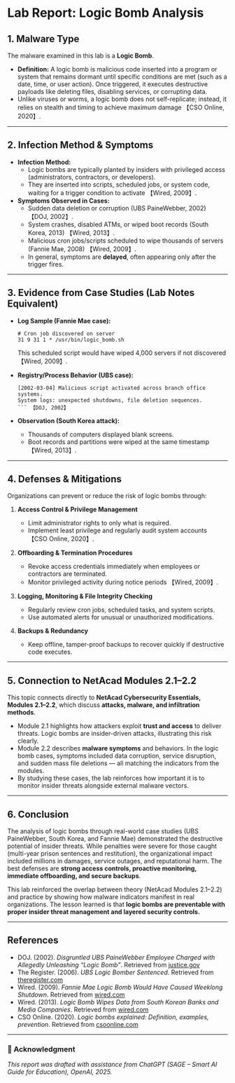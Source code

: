 # Lab Report: Logic Bomb Analysis  

## 1. Malware Type  
The malware examined in this lab is a **Logic Bomb**.  
- **Definition:** A logic bomb is malicious code inserted into a program or system that remains dormant until specific conditions are met (such as a date, time, or user action). Once triggered, it executes destructive payloads like deleting files, disabling services, or corrupting data.  
- Unlike viruses or worms, a logic bomb does not self-replicate; instead, it relies on stealth and timing to achieve maximum damage 【CSO Online, 2020】.  

---

## 2. Infection Method & Symptoms  
- **Infection Method:**  
  - Logic bombs are typically planted by insiders with privileged access (administrators, contractors, or developers).  
  - They are inserted into scripts, scheduled jobs, or system code, waiting for a trigger condition to activate 【Wired, 2009】.  
- **Symptoms Observed in Cases:**  
  - Sudden data deletion or corruption (UBS PaineWebber, 2002) 【DOJ, 2002】.  
  - System crashes, disabled ATMs, or wiped boot records (South Korea, 2013) 【Wired, 2013】.  
  - Malicious cron jobs/scripts scheduled to wipe thousands of servers (Fannie Mae, 2008) 【Wired, 2009】.  
  - In general, symptoms are **delayed**, often appearing only after the trigger fires.  

---

## 3. Evidence from Case Studies (Lab Notes Equivalent)  
- **Log Sample (Fannie Mae case):**  
  ```
  # Cron job discovered on server
  31 9 31 1 * /usr/bin/logic_bomb.sh
  ```
  This scheduled script would have wiped 4,000 servers if not discovered 【Wired, 2009】.  

- **Registry/Process Behavior (UBS case):**  
  ```
  [2002-03-04] Malicious script activated across branch office systems.
  System logs: unexpected shutdowns, file deletion sequences.
  ``` 【DOJ, 2002】

- **Observation (South Korea attack):**  
  - Thousands of computers displayed blank screens.  
  - Boot records and partitions were wiped at the same timestamp 【Wired, 2013】.  

---

## 4. Defenses & Mitigations  
Organizations can prevent or reduce the risk of logic bombs through:  

1. **Access Control & Privilege Management**  
   - Limit administrator rights to only what is required.  
   - Implement least privilege and regularly audit system accounts 【CSO Online, 2020】.  

2. **Offboarding & Termination Procedures**  
   - Revoke access credentials immediately when employees or contractors are terminated.  
   - Monitor privileged activity during notice periods 【Wired, 2009】.  

3. **Logging, Monitoring & File Integrity Checking**  
   - Regularly review cron jobs, scheduled tasks, and system scripts.  
   - Use automated alerts for unusual or unauthorized modifications.  

4. **Backups & Redundancy**  
   - Keep offline, tamper-proof backups to recover quickly if destructive code executes.  

---

## 5. Connection to NetAcad Modules 2.1–2.2  
This topic connects directly to **NetAcad Cybersecurity Essentials, Modules 2.1–2.2**, which discuss **attacks, malware, and infiltration methods**.  
- Module 2.1 highlights how attackers exploit **trust and access** to deliver threats. Logic bombs are insider-driven attacks, illustrating this risk clearly.  
- Module 2.2 describes **malware symptoms** and behaviors. In the logic bomb cases, symptoms included data corruption, service disruption, and sudden mass file deletions — all matching the indicators from the modules.  
- By studying these cases, the lab reinforces how important it is to monitor insider threats alongside external malware vectors.  

---

## 6. Conclusion  
The analysis of logic bombs through real-world case studies (UBS PaineWebber, South Korea, and Fannie Mae) demonstrated the destructive potential of insider threats. While penalties were severe for those caught (multi-year prison sentences and restitution), the organizational impact included millions in damages, service outages, and reputational harm. The best defenses are **strong access controls, proactive monitoring, immediate offboarding, and secure backups**.  

This lab reinforced the overlap between theory (NetAcad Modules 2.1–2.2) and practice by showing how malware indicators manifest in real organizations. The lesson learned is that **logic bombs are preventable with proper insider threat management and layered security controls.**  

---

## References  
- DOJ. (2002). *Disgruntled UBS PaineWebber Employee Charged with Allegedly Unleashing “Logic Bomb”*. Retrieved from [justice.gov](https://www.justice.gov/archive/criminal/cybercrime/press-releases/2002/duronioIndict.htm)  
- The Register. (2006). *UBS Logic Bomber Sentenced*. Retrieved from [theregister.com](https://www.theregister.com/2006/12/13/ubs_logic_bomber_sentenced/)  
- Wired. (2009). *Fannie Mae Logic Bomb Would Have Caused Weeklong Shutdown*. Retrieved from [wired.com](https://www.wired.com/2009/01/fannie)  
- Wired. (2013). *Logic Bomb Wipes Data from South Korean Banks and Media Companies*. Retrieved from [wired.com](https://www.wired.com/2013/03/logic-bomb-south-korea-attack/)  
- CSO Online. (2020). *Logic bombs explained: Definition, examples, prevention*. Retrieved from [csoonline.com](https://www.csoonline.com/article/510947/logic-bomb.html)  

---

### 📌 Acknowledgment  
*This report was drafted with assistance from ChatGPT (SAGE – Smart AI Guide for Education), OpenAI, 2025.*  

